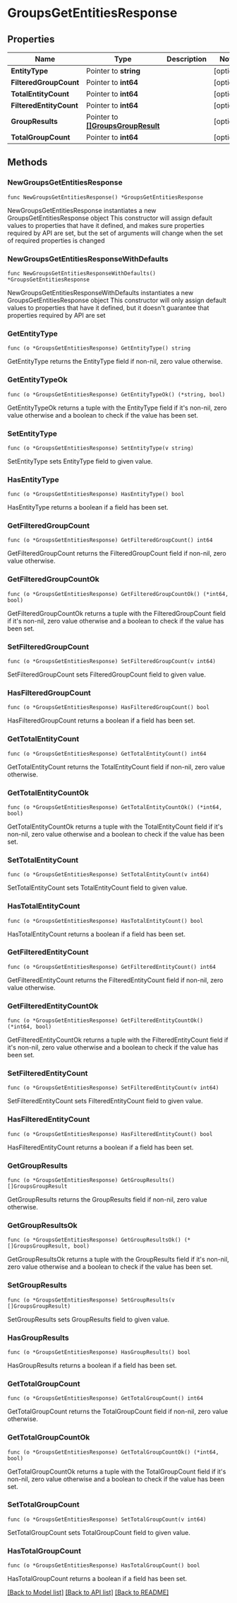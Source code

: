 # GroupsGetEntitiesResponse

## Properties

Name | Type | Description | Notes
------------ | ------------- | ------------- | -------------
**EntityType** | Pointer to **string** |  | [optional] 
**FilteredGroupCount** | Pointer to **int64** |  | [optional] 
**TotalEntityCount** | Pointer to **int64** |  | [optional] 
**FilteredEntityCount** | Pointer to **int64** |  | [optional] 
**GroupResults** | Pointer to [**[]GroupsGroupResult**](GroupsGroupResult.md) |  | [optional] 
**TotalGroupCount** | Pointer to **int64** |  | [optional] 

## Methods

### NewGroupsGetEntitiesResponse

`func NewGroupsGetEntitiesResponse() *GroupsGetEntitiesResponse`

NewGroupsGetEntitiesResponse instantiates a new GroupsGetEntitiesResponse object
This constructor will assign default values to properties that have it defined,
and makes sure properties required by API are set, but the set of arguments
will change when the set of required properties is changed

### NewGroupsGetEntitiesResponseWithDefaults

`func NewGroupsGetEntitiesResponseWithDefaults() *GroupsGetEntitiesResponse`

NewGroupsGetEntitiesResponseWithDefaults instantiates a new GroupsGetEntitiesResponse object
This constructor will only assign default values to properties that have it defined,
but it doesn't guarantee that properties required by API are set

### GetEntityType

`func (o *GroupsGetEntitiesResponse) GetEntityType() string`

GetEntityType returns the EntityType field if non-nil, zero value otherwise.

### GetEntityTypeOk

`func (o *GroupsGetEntitiesResponse) GetEntityTypeOk() (*string, bool)`

GetEntityTypeOk returns a tuple with the EntityType field if it's non-nil, zero value otherwise
and a boolean to check if the value has been set.

### SetEntityType

`func (o *GroupsGetEntitiesResponse) SetEntityType(v string)`

SetEntityType sets EntityType field to given value.

### HasEntityType

`func (o *GroupsGetEntitiesResponse) HasEntityType() bool`

HasEntityType returns a boolean if a field has been set.

### GetFilteredGroupCount

`func (o *GroupsGetEntitiesResponse) GetFilteredGroupCount() int64`

GetFilteredGroupCount returns the FilteredGroupCount field if non-nil, zero value otherwise.

### GetFilteredGroupCountOk

`func (o *GroupsGetEntitiesResponse) GetFilteredGroupCountOk() (*int64, bool)`

GetFilteredGroupCountOk returns a tuple with the FilteredGroupCount field if it's non-nil, zero value otherwise
and a boolean to check if the value has been set.

### SetFilteredGroupCount

`func (o *GroupsGetEntitiesResponse) SetFilteredGroupCount(v int64)`

SetFilteredGroupCount sets FilteredGroupCount field to given value.

### HasFilteredGroupCount

`func (o *GroupsGetEntitiesResponse) HasFilteredGroupCount() bool`

HasFilteredGroupCount returns a boolean if a field has been set.

### GetTotalEntityCount

`func (o *GroupsGetEntitiesResponse) GetTotalEntityCount() int64`

GetTotalEntityCount returns the TotalEntityCount field if non-nil, zero value otherwise.

### GetTotalEntityCountOk

`func (o *GroupsGetEntitiesResponse) GetTotalEntityCountOk() (*int64, bool)`

GetTotalEntityCountOk returns a tuple with the TotalEntityCount field if it's non-nil, zero value otherwise
and a boolean to check if the value has been set.

### SetTotalEntityCount

`func (o *GroupsGetEntitiesResponse) SetTotalEntityCount(v int64)`

SetTotalEntityCount sets TotalEntityCount field to given value.

### HasTotalEntityCount

`func (o *GroupsGetEntitiesResponse) HasTotalEntityCount() bool`

HasTotalEntityCount returns a boolean if a field has been set.

### GetFilteredEntityCount

`func (o *GroupsGetEntitiesResponse) GetFilteredEntityCount() int64`

GetFilteredEntityCount returns the FilteredEntityCount field if non-nil, zero value otherwise.

### GetFilteredEntityCountOk

`func (o *GroupsGetEntitiesResponse) GetFilteredEntityCountOk() (*int64, bool)`

GetFilteredEntityCountOk returns a tuple with the FilteredEntityCount field if it's non-nil, zero value otherwise
and a boolean to check if the value has been set.

### SetFilteredEntityCount

`func (o *GroupsGetEntitiesResponse) SetFilteredEntityCount(v int64)`

SetFilteredEntityCount sets FilteredEntityCount field to given value.

### HasFilteredEntityCount

`func (o *GroupsGetEntitiesResponse) HasFilteredEntityCount() bool`

HasFilteredEntityCount returns a boolean if a field has been set.

### GetGroupResults

`func (o *GroupsGetEntitiesResponse) GetGroupResults() []GroupsGroupResult`

GetGroupResults returns the GroupResults field if non-nil, zero value otherwise.

### GetGroupResultsOk

`func (o *GroupsGetEntitiesResponse) GetGroupResultsOk() (*[]GroupsGroupResult, bool)`

GetGroupResultsOk returns a tuple with the GroupResults field if it's non-nil, zero value otherwise
and a boolean to check if the value has been set.

### SetGroupResults

`func (o *GroupsGetEntitiesResponse) SetGroupResults(v []GroupsGroupResult)`

SetGroupResults sets GroupResults field to given value.

### HasGroupResults

`func (o *GroupsGetEntitiesResponse) HasGroupResults() bool`

HasGroupResults returns a boolean if a field has been set.

### GetTotalGroupCount

`func (o *GroupsGetEntitiesResponse) GetTotalGroupCount() int64`

GetTotalGroupCount returns the TotalGroupCount field if non-nil, zero value otherwise.

### GetTotalGroupCountOk

`func (o *GroupsGetEntitiesResponse) GetTotalGroupCountOk() (*int64, bool)`

GetTotalGroupCountOk returns a tuple with the TotalGroupCount field if it's non-nil, zero value otherwise
and a boolean to check if the value has been set.

### SetTotalGroupCount

`func (o *GroupsGetEntitiesResponse) SetTotalGroupCount(v int64)`

SetTotalGroupCount sets TotalGroupCount field to given value.

### HasTotalGroupCount

`func (o *GroupsGetEntitiesResponse) HasTotalGroupCount() bool`

HasTotalGroupCount returns a boolean if a field has been set.


[[Back to Model list]](../README.md#documentation-for-models) [[Back to API list]](../README.md#documentation-for-api-endpoints) [[Back to README]](../README.md)


